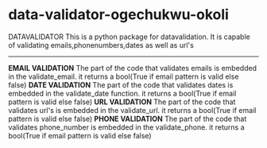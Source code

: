 ﻿# data-validator-ogechukwu-okoli
 DATAVALIDATOR
This is a python package for datavalidation. It is capable of validating emails,phonenumbers,dates as well as url's
____________________________________________________________________________________________________________________
**EMAIL VALIDATION**
The part of the code that validates emails is embedded in the validate_email.
it returns a bool(True if email pattern is valid else false)
**DATE VALIDATION**
The part of the code that validates dates is embedded in the validate_date function.
it returns a bool(True if email pattern is valid else false)
**URL VALIDATION**
The part of the code that validates url's is embedded in the validate_url.
it returns a bool(True if email pattern is valid else false)
**PHONE VALIDATION**
The part of the code that validates phone_number is embedded in the validate_phone.
it returns a bool(True if email pattern is valid else false)


